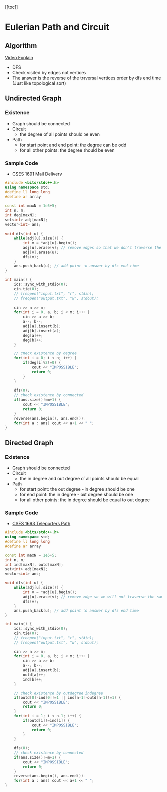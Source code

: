 [[toc]]

# Eulerian Path and Circuit

## Algorithm
[Video Explain](https://www.youtube.com/watch?v=8MpoO2zA2l4)
- DFS
- Check visited by edges not vertices
- The answer is the reverse of the traversal vertices order by dfs end time (Just like topological sort)

## Undirected Graph
### Existence
- Graph should be connected
- Circuit
    - the degree of all points should be even
- Path
    - for start point and end point: the degree can be odd
    - for all other points: the degree should be even

### Sample Code
- [CSES 1691 Mail Delivery](https://cses.fi/problemset/task/1691)
```cpp
#include <bits/stdc++.h>
using namespace std;
#define ll long long
#define ar array
 
const int maxN = 1e5+5;
int n, m;
int deg[maxN];
set<int> adj[maxN];
vector<int> ans;
 
void dfs(int u) {
    while(adj[u].size()) {
        int v = *adj[u].begin();
        adj[u].erase(v); // remove edges so that we don't traverse the same edge again
        adj[v].erase(u);
        dfs(v);
    }
    ans.push_back(u); // add point to answer by dfs end time
}
 
int main() {
    ios::sync_with_stdio(0); 
    cin.tie(0);
    // freopen("input.txt", "r", stdin); 
    // freopen("output.txt", "w", stdout);
 
    cin >> n >> m;
    for(int i = 0, a, b; i < m; i++) {
        cin >> a >> b;
        a--; b--;
        adj[a].insert(b);
        adj[b].insert(a);
        deg[a]++;
        deg[b]++;
    }

    // check existence by degree 
    for(int i = 0; i < n; i++) {
        if(deg[i]%2!=0) {
            cout << "IMPOSSIBLE";
            return 0;
        }
    }
 
    dfs(0);
    // check existence by connected
    if(ans.size()!=m+1) {
        cout << "IMPOSSIBLE";
        return 0;
    }
    reverse(ans.begin(), ans.end());
    for(int a : ans) cout << a+1 << " ";
}
```

## Directed Graph
### Existence
- Graph should be connected
- Circuit
    - the in degree and out degree of all points should be equal
- Path
    - for start point: the out degree - in degree should be one
    - for end point: the in degree - out degree should be one
    - for all other points: the in degree should be equal to out degree

### Sample Code
- [CSES 1693 Teleporters Path](https://cses.fi/problemset/task/1693)
```cpp
#include <bits/stdc++.h>
using namespace std;
#define ll long long
#define ar array

const int maxN = 1e5+5;
int n, m;
int ind[maxN], outd[maxN];
set<int> adj[maxN];
vector<int> ans;

void dfs(int u) {
    while(adj[u].size()) {
        int v = *adj[u].begin();
        adj[u].erase(v); // remove edge so we will not traverse the same edge again
        dfs(v);
    }
    ans.push_back(u); // add point to answer by dfs end time
}

int main() {
    ios::sync_with_stdio(0); 
    cin.tie(0);
    // freopen("input.txt", "r", stdin); 
    // freopen("output.txt", "w", stdout);

    cin >> n >> m;
    for(int i = 0, a, b; i < m; i++) {
        cin >> a >> b;
        a--; b--;
        adj[a].insert(b);
        outd[a]++;
        ind[b]++;
    }

    // check existence by outdegree indegree
    if(outd[0]-ind[0]!=1 || ind[n-1]-outd[n-1]!=1) {
        cout << "IMPOSSIBLE";
        return 0;
    }
    for(int i = 1; i < n-1; i++) {
        if(outd[i]!=ind[i]) {
            cout << "IMPOSSIBLE";
            return 0;
        }
    }

    dfs(0);
    // check existence by connected
    if(ans.size()!=m+1) {
        cout << "IMPOSSIBLE";
        return 0;
    }
    reverse(ans.begin(), ans.end());
    for(int a : ans) cout << a+1 << " ";
}
```

